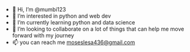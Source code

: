 - 👋 Hi, I’m @mumbi123
- 👀 I’m interested in python and web dev
- 🌱 I’m currently learning python and data science
- 💞️ I’m looking to collaborate on a lot of things that can help me move forward with my journey
- 📫 you can reach me moseslesa436@gmail.com 

<!---
mumbi123/mumbi123 is a ✨ special ✨ repository because its `README.md` (this file) appears on your GitHub profile.
You can click the Preview link to take a look at your changes.
--->
